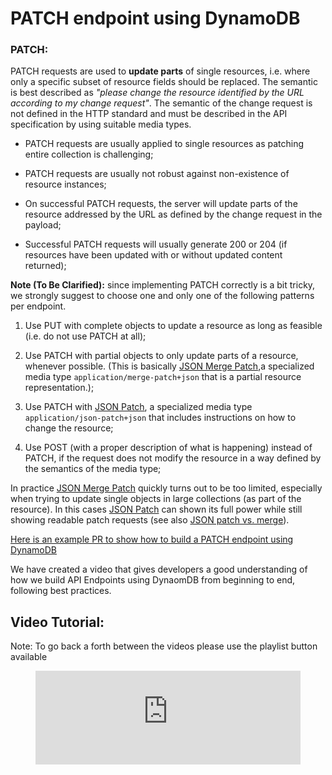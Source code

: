 # PATCH endpoint using DynamoDB


### PATCH:

PATCH requests are used to **update parts** of single resources, i.e. where only a specific subset of resource fields should be replaced. The semantic is best described as *"please change the resource identified by the URL according to my change request"*. The semantic of the change request is not defined in the HTTP standard and must be described in the API specification by using suitable media types.

  - PATCH requests are usually applied to single resources as patching entire collection is challenging;

  - PATCH requests are usually not robust against non-existence of resource instances;

  - On successful PATCH requests, the server will update parts of the resource addressed by the URL as defined by the change request in the payload;

  - Successful PATCH requests will usually generate 200 or 204 (if resources have been updated with or without updated content returned);

**Note (To Be Clarified):** since implementing PATCH correctly is a bit tricky, we strongly suggest to choose one and only one of the following patterns per endpoint.

1.  Use PUT with complete objects to update a resource as long as feasible (i.e. do not use PATCH at all);

2.  Use PATCH with partial objects to only update parts of a resource, whenever possible. (This is basically [JSON Merge Patch](https://tools.ietf.org/html/rfc7396),a specialized media type `application/merge-patch+json` that is a partial resource representation.);

3.  Use PATCH with [JSON Patch](http://tools.ietf.org/html/rfc6902), a specialized media type `application/json-patch+json` that includes instructions on how to change the resource;

4.  Use POST (with a proper description of what is happening) instead of PATCH, if the request does not modify the resource in a way defined by the semantics of the media type;

In practice [JSON Merge Patch](https://tools.ietf.org/html/rfc7396) quickly turns out to be too limited, especially when trying to update single objects in large collections (as part of the resource). In this cases [JSON Patch](http://tools.ietf.org/html/rfc6902) can shown its full power while still showing readable patch requests (see also [JSON patch vs. merge](http://erosb.github.io/post/json-patch-vs-merge-patch)).

[Here is an example PR to show how to build a PATCH endpoint using DynamoDB](https://github.com/LBHackney-IT/tenure-api/pull/45/files)

We have created a video that gives developers a good understanding of how we build API Endpoints using DynaomDB from beginning to end, following best practices.

##  Video Tutorial:
Note: To go back a forth between the videos please use the playlist button available
<figure class="video-container">
  <iframe width="100%" src="https://www.youtube.com/embed/videoseries?list=PL1mVZlA7eC8SviOMxwqErxi9sF8FXwFSj" title="YouTube video player" frameborder="0" allow="accelerometer; autoplay; clipboard-write; encrypted-media; gyroscope; picture-in-picture" allowfullscreen></iframe>
</figure>

